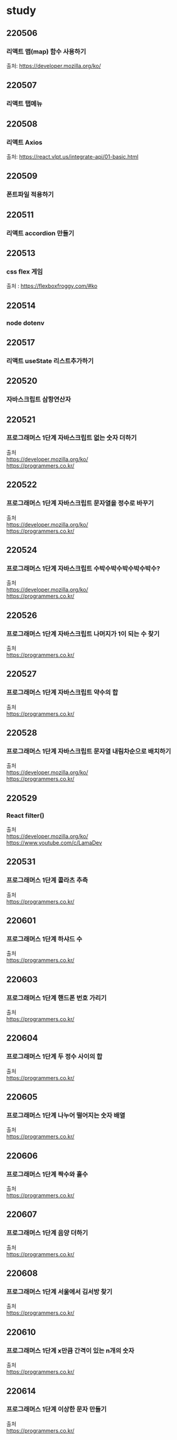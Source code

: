 # study
## 220506  
### 리액트 맵(map) 함수 사용하기    
출처: https://developer.mozilla.org/ko/

## 220507  
### 리액트 탭메뉴  

## 220508
### 리액트 Axios  
출처: https://react.vlpt.us/integrate-api/01-basic.html  

## 220509  
### 폰트파일 적용하기  

## 220511  
### 리액트 accordion 만들기  

## 220513  
### css flex 게임
출처 : https://flexboxfroggy.com/#ko

## 220514  
### node dotenv  

## 220517  
### 리액트 useState 리스트추가하기  

## 220520  
### 자바스크립트 삼항연산자  

## 220521  
### 프로그래머스 1단계 자바스크립트 없는 숫자 더하기  
출처  
https://developer.mozilla.org/ko/  
https://programmers.co.kr/

## 220522  
### 프로그래머스 1단계 자바스크립트 문자열을 정수로 바꾸기  
출처  
https://developer.mozilla.org/ko/  
https://programmers.co.kr/  

## 220524
### 프로그래머스 1단계 자바스크립트 수박수박수박수박수박수?
출처  
https://developer.mozilla.org/ko/  
https://programmers.co.kr/  

## 220526
### 프로그래머스 1단계 자바스크립트 나머지가 1이 되는 수 찾기
출처  
https://programmers.co.kr/

## 220527
### 프로그래머스 1단계 자바스크립트 약수의 합
출처  
https://programmers.co.kr/  

## 220528
### 프로그래머스 1단계 자바스크립트 문자열 내림차순으로 배치하기
출처  
https://developer.mozilla.org/ko/  
https://programmers.co.kr/  

## 220529
### React filter()    
출처  
https://developer.mozilla.org/ko/  
https://www.youtube.com/c/LamaDev

## 220531
### 프로그래머스 1단계 콜라츠 추측
출처  
https://programmers.co.kr/  

## 220601
### 프로그래머스 1단계 하샤드 수
출처  
https://programmers.co.kr/  

## 220603
### 프로그래머스 1단계 핸드폰 번호 가리기
출처  
https://programmers.co.kr/  

## 220604
### 프로그래머스 1단계 두 정수 사이의 합
출처  
https://programmers.co.kr/  

## 220605
### 프로그래머스 1단계 나누어 떨어지는 숫자 배열
출처  
https://programmers.co.kr/  

## 220606
### 프로그래머스 1단계 짝수와 홀수
출처  
https://programmers.co.kr/  

## 220607
### 프로그래머스 1단계 음양 더하기
출처  
https://programmers.co.kr/  

## 220608
### 프로그래머스 1단계 서울에서 김서방 찾기
출처  
https://programmers.co.kr/  

## 220610
### 프로그래머스 1단계 x만큼 간격이 있는 n개의 숫자
출처  
https://programmers.co.kr/  

## 220614
### 프로그래머스 1단계 이상한 문자 만들기
출처  
https://programmers.co.kr/  